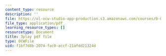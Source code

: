```yaml
---
content_type: resource
description: ''
file: https://ol-ocw-studio-app-production.s3.amazonaws.com/courses/9-00sc-introduction-to-psychology-fall-2011/f1bf7d8b2074fac0accf21afdd21324d_t73rjeOj0eY.pdf
file_type: application/pdf
learning_resource_types: []
resourcetype: Document
title: 3play pdf file
type: OCWFile
uid: f1bf7d8b-2074-fac0-accf-21afdd21324d
---
```


